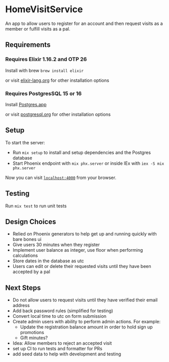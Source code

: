 # HomeVisitService

An app to allow users to register for an account and then request visits as a member or fulfill visits as a pal.

## Requirements
### Requires Elixir 1.16.2 and OTP 26

Install with brew
`brew install elixir`

or visit [elixir-lang.org](https://elixir-lang.org/install.html) for other installation options

### Requires PostgresSQL 15 or 16

Install [Postgres.app](https://postgresapp.com/)

or visit [postgresql.org](https://www.postgresql.org/download/) for other installation options

## Setup
To start the server:

  * Run `mix setup` to install and setup dependencies and the Postgres database
  * Start Phoenix endpoint with `mix phx.server` or inside IEx with `iex -S mix phx.server`

Now you can visit [`localhost:4000`](http://localhost:4000) from your browser.

## Testing
Run `mix test` to run unit tests

## Design Choices
- Relied on Phoenix generators to help get up and running quickly with bare bones ui
- Give users 30 minutes when they register
- Implement user balance as integer, use floor when performing calculations
- Store dates in the database as utc
- Users can edit or delete their requested visits until they have been accepted by a pal

## Next Steps
- Do not allow users to request visits until they have verified their email address
- Add back password rules (simplified for testing)
- Convert local time to utc on form submission
- Create admin users with ability to perform admin actions. For example:
  - Update the registration balance amount in order to hold sign up promotions
  - Gift minutes?
- Idea: Allow members to reject an accepted visit
- set up CI to run tests and formatter for PRs
- add seed data to help with development and testing


